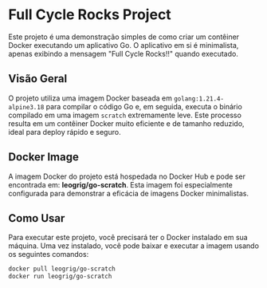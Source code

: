 # Full Cycle Rocks Project

Este projeto é uma demonstração simples de como criar um contêiner Docker executando um aplicativo Go. O aplicativo em si é minimalista, apenas exibindo a mensagem "Full Cycle Rocks!!" quando executado.

## Visão Geral

O projeto utiliza uma imagem Docker baseada em `golang:1.21.4-alpine3.18` para compilar o código Go e, em seguida, executa o binário compilado em uma imagem `scratch` extremamente leve. Este processo resulta em um contêiner Docker muito eficiente e de tamanho reduzido, ideal para deploy rápido e seguro.

## Docker Image

A imagem Docker do projeto está hospedada no Docker Hub e pode ser encontrada em: **leogrig/go-scratch**. Esta imagem foi especialmente configurada para demonstrar a eficácia de imagens Docker minimalistas.

## Como Usar

Para executar este projeto, você precisará ter o Docker instalado em sua máquina. Uma vez instalado, você pode baixar e executar a imagem usando os seguintes comandos:

```bash
docker pull leogrig/go-scratch
docker run leogrig/go-scratch